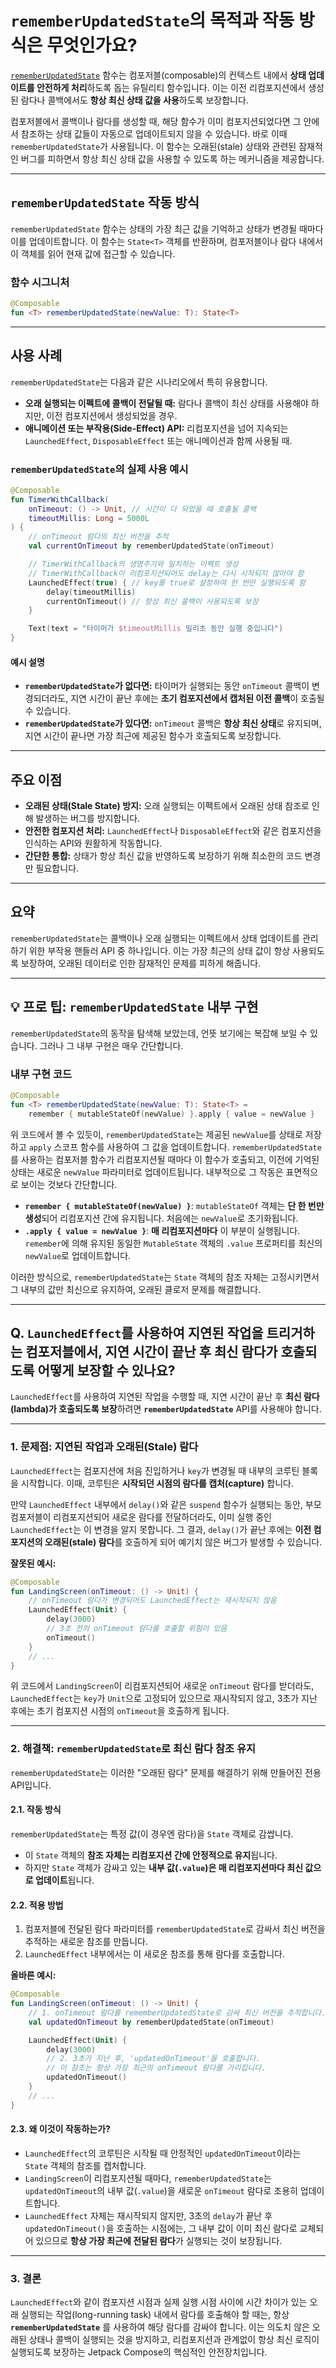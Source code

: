 # `rememberUpdatedState`의 목적과 작동 방식은 무엇인가요?

[`rememberUpdatedState`](https://developer.android.com/develop/ui/compose/side-effects#rememberupdatedstate) 함수는 컴포저블(composable)의 컨텍스트 내에서 **상태 업데이트를 안전하게 처리**하도록 돕는 유틸리티 함수입니다. 이는 이전 리컴포지션에서 생성된 람다나 콜백에서도 **항상 최신 상태 값을 사용**하도록 보장합니다.

컴포저블에서 콜백이나 람다를 생성할 때, 해당 함수가 이미 컴포지션되었다면 그 안에서 참조하는 상태 값들이 자동으로 업데이트되지 않을 수 있습니다. 바로 이때 `rememberUpdatedState`가 사용됩니다. 이 함수는 오래된(stale) 상태와 관련된 잠재적인 버그를 피하면서 항상 최신 상태 값을 사용할 수 있도록 하는 메커니즘을 제공합니다.

-----

## `rememberUpdatedState` 작동 방식

`rememberUpdatedState` 함수는 상태의 가장 최근 값을 기억하고 상태가 변경될 때마다 이를 업데이트합니다. 이 함수는 `State<T>` 객체를 반환하며, 컴포저블이나 람다 내에서 이 객체를 읽어 현재 값에 접근할 수 있습니다.

### 함수 시그니처

```kotlin
@Composable
fun <T> rememberUpdatedState(newValue: T): State<T>
```

-----

## 사용 사례

`rememberUpdatedState`는 다음과 같은 시나리오에서 특히 유용합니다.

  * **오래 실행되는 이펙트에 콜백이 전달될 때:** 람다나 콜백이 최신 상태를 사용해야 하지만, 이전 컴포지션에서 생성되었을 경우.
  * **애니메이션 또는 부작용(Side-Effect) API:** 리컴포지션을 넘어 지속되는 `LaunchedEffect`, `DisposableEffect` 또는 애니메이션과 함께 사용될 때.

### `rememberUpdatedState`의 실제 사용 예시

```kotlin
@Composable
fun TimerWithCallback(
    onTimeout: () -> Unit, // 시간이 다 되었을 때 호출될 콜백
    timeoutMillis: Long = 5000L
) {
    // onTimeout 람다의 최신 버전을 추적
    val currentOnTimeout by rememberUpdatedState(onTimeout)

    // TimerWithCallback의 생명주기와 일치하는 이펙트 생성
    // TimerWithCallback이 리컴포지션되어도 delay는 다시 시작되지 않아야 함
    LaunchedEffect(true) { // key를 true로 설정하여 한 번만 실행되도록 함
        delay(timeoutMillis)
        currentOnTimeout() // 항상 최신 콜백이 사용되도록 보장
    }

    Text(text = "타이머가 $timeoutMillis 밀리초 동안 실행 중입니다")
}
```

#### 예시 설명

  * **`rememberUpdatedState`가 없다면:** 타이머가 실행되는 동안 `onTimeout` 콜백이 변경되더라도, 지연 시간이 끝난 후에는 **초기 컴포지션에서 캡처된 이전 콜백**이 호출될 수 있습니다.
  * **`rememberUpdatedState`가 있다면:** `onTimeout` 콜백은 **항상 최신 상태**로 유지되며, 지연 시간이 끝나면 가장 최근에 제공된 함수가 호출되도록 보장합니다.

-----

## 주요 이점

  * **오래된 상태(Stale State) 방지:** 오래 실행되는 이펙트에서 오래된 상태 참조로 인해 발생하는 버그를 방지합니다.
  * **안전한 컴포지션 처리:** `LaunchedEffect`나 `DisposableEffect`와 같은 컴포지션을 인식하는 API와 원활하게 작동합니다.
  * **간단한 통합:** 상태가 항상 최신 값을 반영하도록 보장하기 위해 최소한의 코드 변경만 필요합니다.

-----

## 요약

`rememberUpdatedState`는 콜백이나 오래 실행되는 이펙트에서 상태 업데이트를 관리하기 위한 부작용 핸들러 API 중 하나입니다. 이는 가장 최근의 상태 값이 항상 사용되도록 보장하여, 오래된 데이터로 인한 잠재적인 문제를 피하게 해줍니다.

-----

## 💡 프로 팁: `rememberUpdatedState` 내부 구현

`rememberUpdatedState`의 동작을 탐색해 보았는데, 언뜻 보기에는 복잡해 보일 수 있습니다. 그러나 그 내부 구현은 매우 간단합니다.

### 내부 구현 코드

```kotlin
@Composable
fun <T> rememberUpdatedState(newValue: T): State<T> =
    remember { mutableStateOf(newValue) }.apply { value = newValue }
```

위 코드에서 볼 수 있듯이, `rememberUpdatedState`는 제공된 `newValue`를 상태로 저장하고 `apply` 스코프 함수를 사용하여 그 값을 업데이트합니다. `rememberUpdatedState`를 사용하는 컴포저블 함수가 리컴포지션될 때마다 이 함수가 호출되고, 이전에 기억된 상태는 새로운 `newValue` 파라미터로 업데이트됩니다. 내부적으로 그 작동은 표면적으로 보이는 것보다 간단합니다.

  * **`remember { mutableStateOf(newValue) }`**: `mutableStateOf` 객체는 **단 한 번만 생성**되어 리컴포지션 간에 유지됩니다. 처음에는 `newValue`로 초기화됩니다.
  * **`.apply { value = newValue }`**: **매 리컴포지션마다** 이 부분이 실행됩니다. `remember`에 의해 유지된 동일한 `MutableState` 객체의 `.value` 프로퍼티를 최신의 `newValue`로 업데이트합니다.

이러한 방식으로, `rememberUpdatedState`는 `State` 객체의 참조 자체는 고정시키면서 그 내부의 값만 최신으로 유지하여, 오래된 클로저 문제를 해결합니다.

-----

## Q. `LaunchedEffect`를 사용하여 지연된 작업을 트리거하는 컴포저블에서, 지연 시간이 끝난 후 최신 람다가 호출되도록 어떻게 보장할 수 있나요?

`LaunchedEffect`를 사용하여 지연된 작업을 수행할 때, 지연 시간이 끝난 후 **최신 람다(lambda)가 호출되도록 보장**하려면 **`rememberUpdatedState`** API를 사용해야 합니다.

-----

### 1. 문제점: 지연된 작업과 오래된(Stale) 람다

`LaunchedEffect`는 컴포지션에 처음 진입하거나 `key`가 변경될 때 내부의 코루틴 블록을 시작합니다. 이때, 코루틴은 **시작되던 시점의 람다를 캡처(capture)** 합니다.

만약 `LaunchedEffect` 내부에서 `delay()`와 같은 `suspend` 함수가 실행되는 동안, 부모 컴포저블이 리컴포지션되어 새로운 람다를 전달하더라도, 이미 실행 중인 `LaunchedEffect`는 이 변경을 알지 못합니다. 그 결과, `delay()`가 끝난 후에는 **이전 컴포지션의 오래된(stale) 람다**를 호출하게 되어 예기치 않은 버그가 발생할 수 있습니다.

**잘못된 예시:**

```kotlin
@Composable
fun LandingScreen(onTimeout: () -> Unit) {
    // onTimeout 람다가 변경되어도 LaunchedEffect는 재시작되지 않음
    LaunchedEffect(Unit) {
        delay(3000)
        // 3초 전의 onTimeout 람다를 호출할 위험이 있음
        onTimeout()
    }
    // ...
}
```

위 코드에서 `LandingScreen`이 리컴포지션되어 새로운 `onTimeout` 람다를 받더라도, `LaunchedEffect`는 `key`가 `Unit`으로 고정되어 있으므로 재시작되지 않고, 3초가 지난 후에는 초기 컴포지션 시점의 `onTimeout`을 호출하게 됩니다.

-----

### 2. 해결책: `rememberUpdatedState`로 최신 람다 참조 유지

`rememberUpdatedState`는 이러한 "오래된 람다" 문제를 해결하기 위해 만들어진 전용 API입니다.

#### 2.1. 작동 방식

`rememberUpdatedState`는 특정 값(이 경우엔 람다)을 `State` 객체로 감쌉니다.

  * 이 `State` 객체의 **참조 자체는 리컴포지션 간에 안정적으로 유지**됩니다.
  * 하지만 `State` 객체가 감싸고 있는 **내부 값(`.value`)은 매 리컴포지션마다 최신 값으로 업데이트**됩니다.

#### 2.2. 적용 방법

1.  컴포저블에 전달된 람다 파라미터를 `rememberUpdatedState`로 감싸서 최신 버전을 추적하는 새로운 참조를 만듭니다.
2.  `LaunchedEffect` 내부에서는 이 새로운 참조를 통해 람다를 호출합니다.

**올바른 예시:**

```kotlin
@Composable
fun LandingScreen(onTimeout: () -> Unit) {
    // 1. onTimeout 람다를 rememberUpdatedState로 감싸 최신 버전을 추적합니다.
    val updatedOnTimeout by rememberUpdatedState(onTimeout)

    LaunchedEffect(Unit) {
        delay(3000)
        // 2. 3초가 지난 후, 'updatedOnTimeout'을 호출합니다.
        // 이 참조는 항상 가장 최근의 onTimeout 람다를 가리킵니다.
        updatedOnTimeout()
    }
    // ...
}
```

#### 2.3. 왜 이것이 작동하는가?

  * `LaunchedEffect`의 코루틴은 시작될 때 안정적인 `updatedOnTimeout`이라는 `State` 객체의 참조를 캡처합니다.
  * `LandingScreen`이 리컴포지션될 때마다, `rememberUpdatedState`는 `updatedOnTimeout`의 내부 값(`.value`)을 새로운 `onTimeout` 람다로 조용히 업데이트합니다.
  * `LaunchedEffect` 자체는 재시작되지 않지만, 3초의 `delay`가 끝난 후 `updatedOnTimeout()`을 호출하는 시점에는, 그 내부 값이 이미 최신 람다로 교체되어 있으므로 **항상 가장 최근에 전달된 람다**가 실행되는 것이 보장됩니다.

-----

### 3. 결론

`LaunchedEffect`와 같이 컴포지션 시점과 실제 실행 시점 사이에 시간 차이가 있는 오래 실행되는 작업(long-running task) 내에서 람다를 호출해야 할 때는, 항상 **`rememberUpdatedState`** 를 사용하여 해당 람다를 감싸야 합니다. 이는 의도치 않은 오래된 상태나 콜백이 실행되는 것을 방지하고, 리컴포지션과 관계없이 항상 최신 로직이 실행되도록 보장하는 Jetpack Compose의 핵심적인 안전장치입니다.